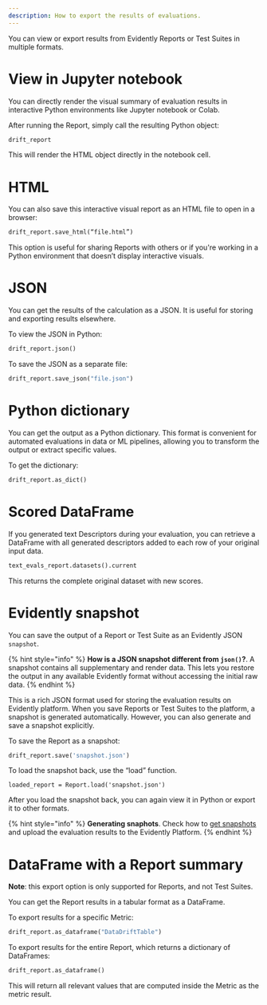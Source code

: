 ```yaml
---
description: How to export the results of evaluations.
---   
```


You can view or export results from Evidently Reports or Test Suites in multiple formats.

# View in Jupyter notebook 

You can directly render the visual summary of evaluation results in interactive Python environments like Jupyter notebook or Colab. 

After running the Report, simply call the resulting Python object:

```python
drift_report
```

This will render the HTML object directly in the notebook cell.

# HTML

You can also save this interactive visual report as an HTML file to open in a browser: 

```python
drift_report.save_html(“file.html”)
```

This option is useful for sharing Reports with others or if you're working in a Python environment that doesn’t display interactive visuals.

# JSON

You can get the results of the calculation as a JSON. It is useful for storing and exporting results elsewhere.

To view the JSON in Python:

```python
drift_report.json()
```

To save the JSON as a separate file: 

```python
drift_report.save_json("file.json")
```

# Python dictionary

You can get the output as a Python dictionary. This format is convenient for automated evaluations in data or ML pipelines, allowing you to transform the output or extract specific values. 

To get the dictionary:

```python
drift_report.as_dict()
```

# Scored DataFrame

If you generated text Descriptors during your evaluation, you can retrieve a DataFrame with all generated descriptors added to each row of your original input data.

```python
text_evals_report.datasets().current
```

This returns the complete original dataset with new scores.

# Evidently snapshot

You can save the output of a Report or Test Suite as an Evidently JSON `snapshot`.

{% hint style="info" %}
**How is a JSON snapshot different from `json()`?**. A snapshot contains all supplementary and render data. This lets you restore the output in any available Evidently format without accessing the initial raw data.
{% endhint %}

This is a rich JSON format used for storing the evaluation results on Evidently platform. When you save Reports or Test Suites to the platform, a snapshot is generated automatically. However, you can also generate and save a snapshot explicitly. 

To save the Report as a snapshot:

```python
drift_report.save('snapshot.json')
```

To load the snapshot back, use the “load” function. 

```
loaded_report = Report.load('snapshot.json')
```

After you load the snapshot back, you can again view it in Python or export it to other formats.

{% hint style="info" %}
**Generating snaphots**. Check how to [get snapshots](../evaluations/snapshots.md) and upload the evaluation results to the Evidently Platform.
{% endhint %}

# DataFrame with a Report summary

**Note**: this export option is only supported for Reports, and not Test Suites.

You can get the Report results in a tabular format as a DataFrame. 

To export results for a specific Metric: 

```python
drift_report.as_dataframe("DataDriftTable")
```

To export results for the entire Report, which returns a dictionary of DataFrames:

```python
drift_report.as_dataframe()
```

This will return all relevant values that are computed inside the Metric as the metric result.
